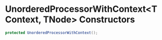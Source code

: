 # UnorderedProcessorWithContext&lt;TContext, TNode&gt; Constructors

```c#
protected UnorderedProcessorWithContext();
```

